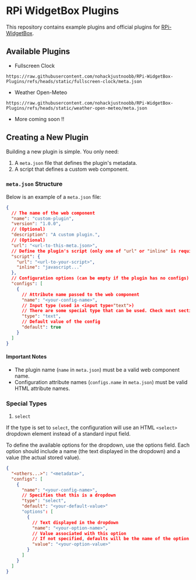 # RPi WidgetBox Plugins

This repository contains example plugins and official plugins for [RPi-WidgetBox](https://github.com/nohackjustnoobb/RPi-WidgetBox).

## Available Plugins

- Fullscreen Clock

```
https://raw.githubusercontent.com/nohackjustnoobb/RPi-WidgetBox-Plugins/refs/heads/static/fullscreen-clock/meta.json
```

- Weather Open-Meteo

```
https://raw.githubusercontent.com/nohackjustnoobb/RPi-WidgetBox-Plugins/refs/heads/static/weather-open-meteo/meta.json
```

- More coming soon !!

## Creating a New Plugin

Building a new plugin is simple. You only need:

1. A `meta.json` file that defines the plugin's metadata.
2. A script that defines a custom web component.

### `meta.json` Structure

Below is an example of a `meta.json` file:

```json
{
  // The name of the web component
  "name": "custom-plugin",
  "version": "1.0.0",
  // (Optional)
  "description": "A custom plugin.",
  // (Optional)
  "url": "<url-to-this-meta.json>",
  // Define the plugin's script (only one of "url" or "inline" is required)
  "script": {
    "url": "<url-to-your-script>",
    "inline": "javascript..."
  },
  // Configuration options (can be empty if the plugin has no configs)
  "configs": [
    {
      // Attribute name passed to the web component
      "name": "<your-config-name>",
      // Input type (used in <input type="text">)
      // There are some special type that can be used. Check next section for more information.
      "type": "text",
      // Default value of the config
      "default": true
    }
  ]
}
```

#### Important Notes

- The plugin name (`name` in `meta.json`) must be a valid web component name.
- Configuration attribute names (`configs.name` in `meta.json`) must be valid HTML attribute names.

### Special Types

1. `select`

If the type is set to `select`, the configuration will use an HTML `<select>` dropdown element instead of a standard input field.

To define the available options for the dropdown, use the options field. Each option should include a name (the text displayed in the dropdown) and a value (the actual stored value).

```json
{
  "<others...>": "<metadata>",
  "configs": [
    {
      "name": "<your-config-name>",
      // Specifies that this is a dropdown
      "type": "select",
      "default": "<your-default-value>"
      "options": [
        {
          // Text displayed in the dropdown
          "name": "<your-option-name>",
          // Value associated with this option
          // If not specified, defaults will be the name of the option
          "value": "<your-option-value>"
        }
      ]
    }
  ]
}
```
